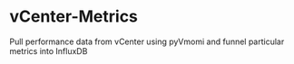 # vCenter-Metrics
Pull performance data from vCenter using pyVmomi and funnel particular metrics into InfluxDB  

